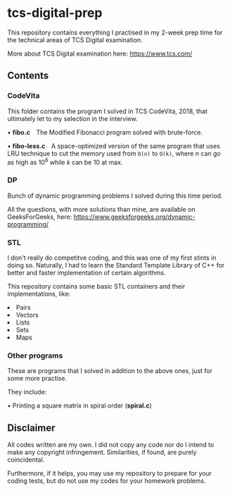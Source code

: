 # tcs-digital-prep

This repository contains everything I practised in my 2-week prep time for the technical areas of TCS Digital examination.

More about TCS Digital examination here: https://www.tcs.com/

## Contents

### CodeVita
This folder contains the program I solved in TCS CodeVita, 2018, that ultimately let to my selection in the interview.

• **fibo.c**&emsp;The Modified Fibonacci program solved with brute-force.

• **fibo-less.c**&emsp;A space-optimized version of the same program that uses LRU technique to cut the memory used from `O(n)` to `O(k)`, where _n_ can go as high as 10<sup>6</sup> while _k_ can be 10 at max.

### DP
Bunch of dynamic programming problems I solved during this time period.

All the questions, with more solutions than mine, are available on GeeksForGeeks, here: https://www.geeksforgeeks.org/dynamic-programming/

### STL
I don't really do competitve coding, and this was one of my first stints in doing so. Naturally, I had to learn the Standard Template Library of C++ for better and faster implementation of certain algorithms.

This repository contains some basic STL containers and their implementations, like:
<li> Pairs
<li> Vectors
<li> Lists
<li> Sets
<li> Maps

### Other programs
These are programs that I solved in addition to the above ones, just for some more practise.

They include:

• Printing a square matrix in spiral order (**spiral.c**)

## Disclaimer
All codes written are my own. I did not copy any code nor do I intend to make any copyright infringement. Similarities, if found, are purely coincidental.

Furthermore, if it helps, you may use my repository to prepare for your coding tests, but do not use my codes for your homework problems.